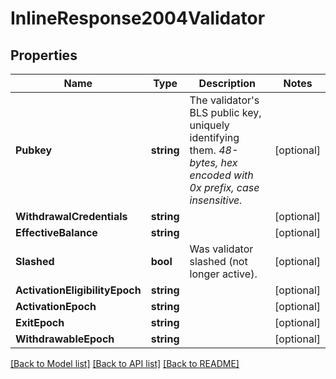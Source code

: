 # InlineResponse2004Validator

## Properties

Name | Type | Description | Notes
------------ | ------------- | ------------- | -------------
**Pubkey** | **string** | The validator&#39;s BLS public key, uniquely identifying them. _48-bytes, hex encoded with 0x prefix, case insensitive._ | [optional] 
**WithdrawalCredentials** | **string** |  | [optional] 
**EffectiveBalance** | **string** |  | [optional] 
**Slashed** | **bool** | Was validator slashed (not longer active). | [optional] 
**ActivationEligibilityEpoch** | **string** |  | [optional] 
**ActivationEpoch** | **string** |  | [optional] 
**ExitEpoch** | **string** |  | [optional] 
**WithdrawableEpoch** | **string** |  | [optional] 

[[Back to Model list]](../README.md#documentation-for-models) [[Back to API list]](../README.md#documentation-for-api-endpoints) [[Back to README]](../README.md)


